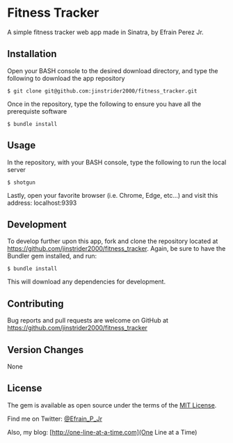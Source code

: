 # Fitness Tracker

A simple fitness tracker web app made in Sinatra, by Efrain Perez Jr.


## Installation

Open your BASH console to the desired download directory, and type the following to download the app repository

    $ git clone git@github.com:jinstrider2000/fitness_tracker.git

Once in the repository, type the following to ensure you have all the prerequiste software

    $ bundle install

## Usage

In the repository, with your BASH console, type the following to run the local server

    $ shotgun

Lastly, open your favorite browser (i.e. Chrome, Edge, etc...) and visit this address: localhost:9393

## Development

To develop further upon this app, fork and clone the repository located at https://github.com/jinstrider2000/fitness_tracker. Again, be sure to have the Bundler gem installed, and run:

    $ bundle install

This will download any dependencies for development.

## Contributing

Bug reports and pull requests are welcome on GitHub at https://github.com/jinstrider2000/fitness_tracker

## Version Changes

None

## License

The gem is available as open source under the terms of the [MIT License](http://opensource.org/licenses/MIT).

Find me on Twitter: [@Efrain_P_Jr](https://twitter.com/@Efrain_P_Jr)

Also, my blog: [http://one-line-at-a-time.com](One Line at a Time)